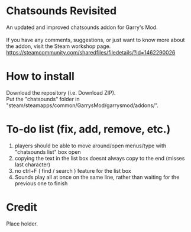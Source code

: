 # Chatsounds Revisited
An updated and improved chatsounds addon for Garry's Mod.</br></br>
If you have any comments, suggestions, or just want to know more about the addon, visit the Steam workshop page.</br>
https://steamcommunity.com/sharedfiles/filedetails/?id=1462290026
# How to install
Download the repository (i.e. Download ZIP).</br>
Put the "chatsounds" folder in "steam/steamapps/common/GarrysMod/garrysmod/addons/".
# To-do list (fix, add, remove, etc.)
1) players should be able to move around/open menus/type with "chatsounds list" box open
2) copying the text in the list box doesnt always copy to the end (misses last character)
3) no ctrl+F ( find / search ) feature for the list box
4) Sounds play all at once on the same line, rather than waiting for the previous one to finish
# Credit
Place holder.
